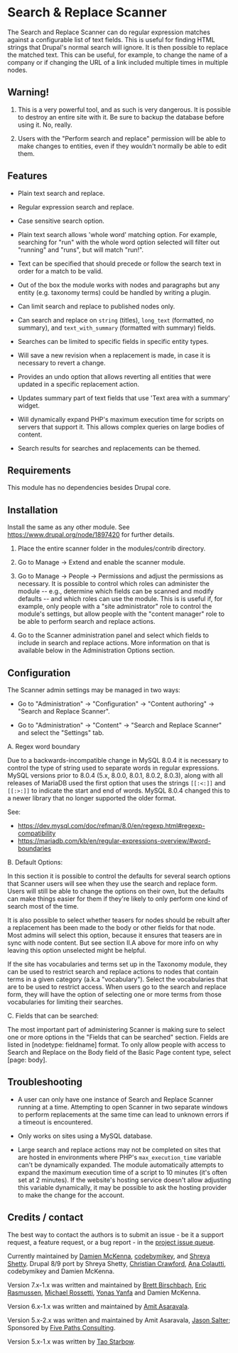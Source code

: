 # Search & Replace Scanner

The Search and Replace Scanner can do regular expression matches against a
configurable list of text fields. This is useful for finding HTML strings that
Drupal's normal search will ignore. It is then possible to replace the matched
text. This can be useful, for example, to change the name of a company or if
changing the URL of a link included multiple times in multiple nodes.


## Warning!

1. This is a very powerful tool, and as such is very dangerous. It is possible
   to destroy an entire site with it. Be sure to backup the database before
   using it. No, really.

2. Users with the "Perform search and replace" permission will be able to make
   changes to entities, even if they wouldn't normally be able to edit them.


## Features

* Plain text search and replace.

* Regular expression search and replace.

* Case sensitive search option.

* Plain text search allows 'whole word' matching option. For example,
  searching for "run" with the whole word option selected will filter out
  "running" and "runs", but will match "run!".

* Text can be specified that should precede or follow the search text in order
  for a match to be valid.

* Out of the box the module works with nodes and paragraphs but any entity
  (e.g. taxonomy terms) could be handled by writing a plugin.

* Can limit search and replace to published nodes only.

* Can search and replace on `string` (titles), `long_text` (formatted, no
  summary), and `text_with_summary` (formatted with summary) fields.

* Searches can be limited to specific fields in specific entity types.

* Will save a new revision when a replacement is made, in case it is
  necessary to revert a change.

* Provides an undo option that allows reverting all entities that were
  updated in a specific replacement action.

* Updates summary part of text fields that use 'Text area with a summary'
  widget.

* Will dynamically expand PHP's maximum execution time for scripts on servers
  that support it. This allows complex queries on large bodies of content.

* Search results for searches and replacements can be themed.


## Requirements

This module has no dependencies besides Drupal core.


## Installation

Install the same as any other module. See https://www.drupal.org/node/1897420
for further details.

1. Place the entire scanner folder in the modules/contrib directory.

2. Go to Manage -> Extend and enable the scanner module.

3. Go to Manage -> People -> Permissions and adjust the permissions as
  necessary. It is possible to control which roles can administer the module --
  e.g., determine which fields can be scanned and modify defaults -- and which
  roles can use the module. This is is useful if, for example, only people with
  a "site administrator" role to control the module's settings, but allow
  people with the "content manager" role to be able to perform search and
  replace actions.

4. Go to the Scanner administration panel and select which fields to include in
  search and replace actions. More information on that is available below in
  the Administration Options section.


## Configuration

The Scanner admin settings may be managed in two ways:

- Go to "Administration" -> "Configuration" -> "Content authoring" ->
  "Search and Replace Scanner".

- Go to "Administration" -> "Content" -> "Search and Replace Scanner" and
  select the "Settings" tab.

A. Regex word boundary

Due to a backwards-incompatible change in MySQL 8.0.4 it is necessary to control
the type of string used to separate words in regular expressions. MySQL versions
prior to 8.0.4 (5.x, 8.0.0, 8.0.1, 8.0.2, 8.0.3), along with all releases of
MariaDB used the first option that uses the strings `[[:<:]]` and `[[:>:]]` to
indicate the start and end of words. MySQL 8.0.4 changed this to a newer library
that no longer supported the older format.

See:

* https://dev.mysql.com/doc/refman/8.0/en/regexp.html#regexp-compatibility
* https://mariadb.com/kb/en/regular-expressions-overview/#word-boundaries


B. Default Options:

In this section it is possible to control the defaults for several search
options that Scanner users will see when they use the search and replace form.
Users will still be able to change the options on their own, but the defaults
can make things easier for them if they're likely to only perform one kind of
search most of the time.

It is also possible to select whether teasers for nodes should be rebuilt after
a replacement has been made to the body or other fields for that node. Most
admins will select this option, because it ensures that teasers are in sync
with node content. But see section II.A above for more info on why leaving
this option unselected might be helpful.

If the site has vocabularies and terms set up in the Taxonomy module, they can
be used to restrict search and replace actions to nodes that contain terms in a
given category (a.k.a "vocabulary"). Select the vocabularies that are to be used
to restrict access. When users go to the search and replace form, they will have
the option of selecting one or more terms from those vocabularies for limiting
their searches.

C. Fields that can be searched:

The most important part of administering Scanner is making sure to select one
or more options in the "Fields that can be searched" section. Fields are listed
in [nodetype: fieldname] format. To only allow people with access to Search and
Replace on the Body field of the Basic Page content type, select [page: body].


## Troubleshooting

* A user can only have one instance of Search and Replace Scanner running at a
  time. Attempting to open Scanner in two separate windows to perform
  replacements at the same time can lead to unknown errors if a timeout is
  encountered.

* Only works on sites using a MySQL database.

* Large search and replace actions may not be completed on sites that are hosted
  in environments where PHP's `max_execution_time` variable can't be dynamically
  expanded. The module automatically attempts to expand the maximum execution
  time of a script to 10 minutes (it's often set at 2 minutes). If the
  website's hosting service doesn't allow adjusting this variable dynamically,
  it may be possible to ask the hosting provider to make the change for the
  account.


## Credits / contact

The best way to contact the authors is to submit an issue - be it a support
request, a feature request, or a bug report - in the
[project issue queue](https://www.drupal.org/project/issues/scanner).

Currently maintained by
[Damien McKenna](https://www.drupal.org/u/damienmckenna),
[codebymikey](https://www.drupal.org/u/codebymikey), and
[Shreya Shetty](https://www.drupal.org/u/shreya-shetty). Drupal 8/9 port
by Shreya Shetty, [Christian Crawford](https://www.drupal.org/u/ccrawford91),
[Ana Colautti](https://www.drupal.org/u/anacolautti), codebymikey and Damien
McKenna.

Version 7.x-1.x was written and maintained by
[Brett Birschbach](https://www.drupal.org/u/HitmanInWis),
[Eric Rasmussen](https://www.drupal.org/u/ericras),
[Michael Rossetti](https://www.drupal.org/u/MikeyR),
[Yonas Yanfa](https://www.drupal.org/u/fizk) and Damien McKenna.

Version 6.x-1.x was written and maintained by
[Amit Asaravala](https://www.drupal.org/u/aasarava).

Version 5.x-2.x was written and maintained by Amit Asaravala,
[Jason Salter](https://www.drupal.org/u/jpsalter); Sponsored by
[Five Paths Consulting](http://www.fivepaths.com).

Version 5.x-1.x was written by [Tao Starbow](https://www.drupal.org/u/starbow).
